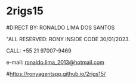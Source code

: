 # 2rigs15


#DIRECT BY: RONALDO LIMA DOS SANTOS

"ALL RESERVED: RONY INSIDE CODE 30/01/2023.

CALL: +55 21 97007-9469

e-mail: ronaldo.lima_2013@hotmail.com

#https://ronyagentspp.github.io/2rigs15/

